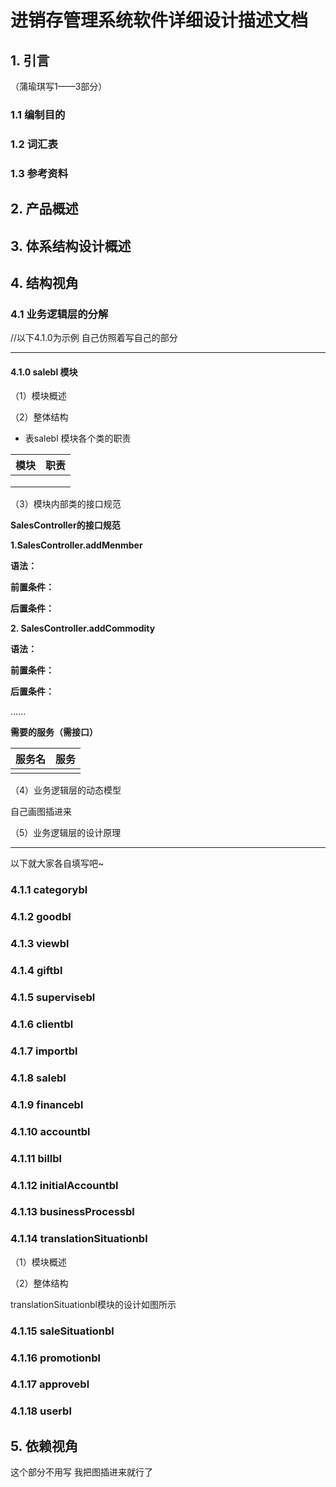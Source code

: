 # 进销存管理系统软件详细设计描述文档

## 1. 引言

（蒲瑜琪写1——3部分）

### 1.1 编制目的

### 1.2 词汇表

### 1.3 参考资料

## 2. 产品概述

## 3. 体系结构设计概述

## 4. 结构视角

### 4.1 业务逻辑层的分解 

//以下4.1.0为示例 自己仿照着写自己的部分

______



#### 4.1.0 salebl 模块

（1）模块概述



（2）整体结构

- 表salebl 模块各个类的职责

|  模块  |  职责  |
| :--: | :--: |
|      |      |
|      |      |
|      |      |

（3）模块内部类的接口规范



**SalesController的接口规范**

**1.SalesController.addMenmber**

**语法：**

**前置条件：**

**后置条件：**

**2. SalesController.addCommodity**

**语法：**

**前置条件：**

**后置条件：**

......

**需要的服务（需接口）**

| 服务名  |  服务  |
| :--: | :--: |
|      |      |



（4）业务逻辑层的动态模型

自己画图插进来

（5）业务逻辑层的设计原理

_______

以下就大家各自填写吧~

### 4.1.1 categorybl



### 4.1.2 goodbl



### 4.1.3 viewbl



### 4.1.4 giftbl



### 4.1.5 supervisebl



### 4.1.6 clientbl



### 4.1.7 importbl



### 4.1.8 salebl



### 4.1.9 financebl



### 4.1.10 accountbl



### 4.1.11 billbl



### 4.1.12 initialAccountbl



### 4.1.13 businessProcessbl



### 4.1.14 translationSituationbl

（1）模块概述

（2）整体结构

  translationSituationbl模块的设计如图所示





### 4.1.15 saleSituationbl



### 4.1.16 promotionbl



### 4.1.17 approvebl



### 4.1.18 userbl



## 5. 依赖视角

这个部分不用写 我把图插进来就行了